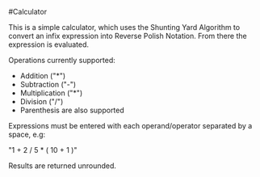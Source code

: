 #Calculator

This is a simple calculator, which uses the Shunting Yard Algorithm to convert an infix expression into Reverse Polish Notation. From there the expression is evaluated.

Operations currently supported:
* Addition ("*")
* Subtraction ("-")
* Multiplication ("*")
* Division ("/")
* Parenthesis are also supported 

Expressions must be entered with each operand/operator separated by a space, e.g:

"1 + 2 / 5 * ( 10 + 1 )"

Results are returned unrounded.
